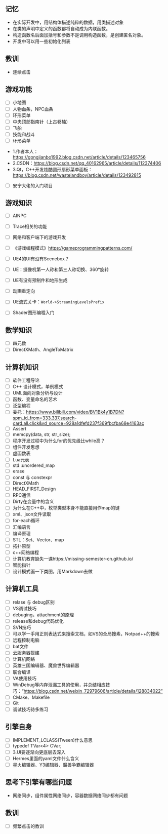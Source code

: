 
## 记忆
- 在实际开发中，用结构体描述纯粹的数据，用类描述对象
- 在类的声明中定义的函数都将自动成为内联函数。
- 构造函数名后面加括号和参数不是调用构造函数，是创建匿名对象。
- 开发中可以用一些初始化列表

## 教训
- 连续点击

## 游戏功能
- [ ] 小地图
- [ ] 人物血条，NPC血条
- [ ] 环形菜单
- [ ] 中央顶部指南针（上古卷轴）
- [ ] 飞船
- [ ] 技能和战斗
- [ ] 环形菜单
- 1.作者本人：https://gongjianbo1992.blog.csdn.net/article/details/123465756
- 2.CSDN：https://blog.csdn.net/qq_40162965/article/details/112374406
- 3.Qt，C++开发炫酷圆形扇形菜单面板：https://blog.csdn.net/wastelandboy/article/details/123492815
 - [ ] 安宁大佬的入门项目

## 游戏知识
- [ ] AINPC
- [ ] Trace相关的功能
- [ ] 网络和客户端下的游戏开发
- [ ] 《游戏编程模式》https://gameprogrammingpatterns.com/
- [ ] UE4的UI有没有Scenebox？
- [ ] UE：摄像机第一人称和第三人称切换、360°旋转
- [ ] UE有没有预制件和地形生成
- [ ] 动画重定向
- [ ] UE流式关卡：``` World->StreamingLevelsPrefix ```
- [ ] Shader图形编程入门


## 数学知识
- [ ] 四元数
- [ ] DirectXMath、AngleToMatrix

## 计算机知识
- [ ] 软件工程导论
- [ ] C++ 设计模式，单例模式
- [ ] UML面向对象分析与设计
- [ ] 函数、变量命名的艺术
- [ ] 泛型编程
- [ ] 委托：https://www.bilibili.com/video/BV1Bk4y1B7DN?spm_id_from=333.337.search-card.all.click&vd_source=928a1dfefd237f369fbcfba68e4163ac
- [ ] Assert
- [ ] memcpy(data, str, str_size);
- [ ] 程序开发过程中为什么for的优先级比while高？
- [ ] 组件开发思想
- [ ] 虚函数表
- [ ] Lua元表
- [ ] std::unordered_map
- [ ] erase
- [ ] const 与 constexpr
- [ ] DirectXMath
- [ ] HEAD_FIRST_Design
- [ ] RPC通信
- [ ] Dirty在变量中的含义
- [ ] 为什么在C++中，枚举类型本身不能直接用作map的键
- [ ] xml、json文件读取
- [ ] for-each循环
- [ ] 汇编语言
- [ ] 编译原理
- [ ] STL：Set、Vector、map
- [ ] 拓扑原型
- [ ] c++网络编程
- [ ] 计算机教育缺失一课https://missing-semester-cn.github.io/
- [ ] 智能指针
- [ ] 设计模式画一下类图，用Markdown去做

## 计算机工具
- [ ] relase 与 debug区别
- [ ] VS调试技巧
- [ ] debuging，attachment的原理
- [ ] release和debug代码优化
- [ ] SVN技巧
- [ ] 可以学一手用正则表达式来搜索文档，如VS的全局搜素，Notpad++的搜索
- [ ] 远程控制电脑
- [ ] bat文件
- [ ] 云服务器搭建
- [ ] 计算机网络
- [ ] 英雄三国编辑器、魔兽世界编辑器
- [ ] 联合编译
- [ ] VA使用技巧
- [ ] WinDebug等内存泄漏工具的使用，并总结相应技巧：“https://blog.csdn.net/weixin_72979606/article/details/128834022”
- [ ] CMake、Makefile
- [ ] Git
- [ ] 调试技巧待多练习

## 引擎自身
- [ ] IMPLEMENT_LCLASS(Tween)什么意思
- [ ] typedef TVar<4> CVar;
- [ ] 3.UI要逐渐向更底层去深入
- [ ] Hermes里面的yaml文件什么含义
- [ ] 星火编辑器、Y3编辑器、魔兽争霸编辑器

## 思考下引擎有哪些问题
- 网络同步，组件属性网络同步，容器数据网络同步都有问题

## 教训
- [ ] 频繁点击的教训
